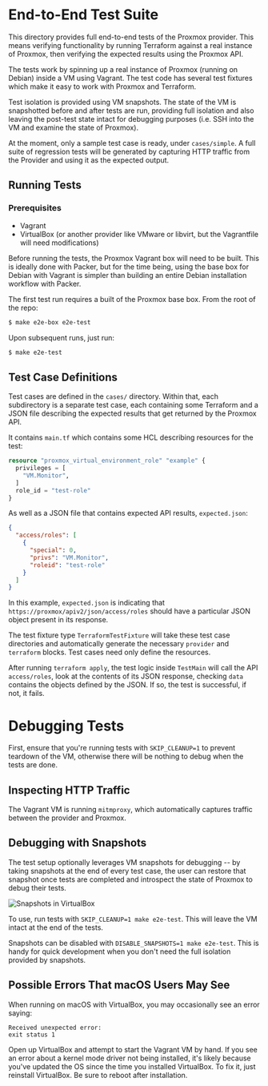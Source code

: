 # End-to-End Test Suite

This directory provides full end-to-end tests of the Proxmox provider. This means verifying functionality by running Terraform against a real instance of Proxmox, then verifying the expected results using the Proxmox API. 

The tests work by spinning up a real instance of Proxmox (running on Debian) inside a VM using Vagrant. The test code has several test fixtures which make it easy to work with Proxmox and Terraform.

Test isolation is provided using VM snapshots. The state of the VM is snapshotted before and after tests are run, providing full isolation and also leaving the post-test state intact for debugging purposes (i.e. SSH into the VM and examine the state of Proxmox).

At the moment, only a sample test case is ready, under `cases/simple`. A full suite of regression tests will be generated by capturing HTTP traffic from the Provider and using it as the expected output.

## Running Tests

### Prerequisites

* Vagrant
* VirtualBox (or another provider like VMware or libvirt, but the Vagrantfile will need modifications)

Before running the tests, the Proxmox Vagrant box will need to be built. This is ideally done with Packer, but for the time being, using the base box for Debian with Vagrant is simpler than building an entire Debian installation workflow with Packer.

The first test run requires a built of the Proxmox base box.
From the root of the repo:
```sh
$ make e2e-box e2e-test
```

Upon subsequent runs, just run:
```sh
$ make e2e-test
```

## Test Case Definitions
Test cases are defined in the `cases/` directory. Within that, each subdirectory is a separate test case, each containing some Terraform and a JSON file describing the expected results that get returned by the Proxmox API.

It contains `main.tf` which contains some HCL describing resources for the test:
```terraform
resource "proxmox_virtual_environment_role" "example" {
  privileges = [
    "VM.Monitor",
  ]
  role_id = "test-role"
}
```

As well as a JSON file that contains expected API results, `expected.json`:
```json
{
  "access/roles": [
    {
      "special": 0,
      "privs": "VM.Monitor",
      "roleid": "test-role"
    }
  ]
}
```

In this example, `expected.json` is indicating that `https://proxmox/apiv2/json/access/roles` should have a particular JSON object present in its response.

The test fixture type `TerraformTestFixture` will take these test case directories and automatically generate the necessary `provider` and `terraform` blocks. Test cases need only define the resources.

After running `terraform apply`, the test logic inside `TestMain` will call the API `access/roles`, look at the contents of its JSON response, checking `data` contains the objects defined by the JSON. If so, the test is successful, if not, it fails.

# Debugging Tests

First, ensure that you're running tests with `SKIP_CLEANUP=1` to prevent teardown of the VM, otherwise there will be nothing to debug when the tests are done.

## Inspecting HTTP Traffic

The Vagrant VM is running `mitmproxy`, which automatically captures traffic between the provider and Proxmox.

## Debugging with Snapshots
The test setup optionally leverages VM snapshots for debugging -- by taking snapshots at the end of every test case, the user can restore that snapshot once tests are completed and introspect the state of Proxmox to debug their tests.

![Snapshots in VirtualBox](https://i.postimg.cc/nLfbq7xJ/Screen-Shot-2021-08-20-at-1-40-00-PM.png)

To use, run tests with `SKIP_CLEANUP=1 make e2e-test`. This will leave the VM intact at the end of the tests.

Snapshots can be disabled with `DISABLE_SNAPSHOTS=1 make e2e-test`. This is handy for quick development when you don't need the full isolation provided by snapshots.


## Possible Errors That macOS Users May See

When running on macOS with VirtualBox, you may occasionally see an error saying:

```
Received unexpected error:
exit status 1
```

Open up VirtualBox and attempt to start the Vagrant VM by hand. If you see an error about a kernel mode driver not being installed, it's likely because you've updated the OS since the time you installed VirtualBox. To fix it, just reinstall VirtualBox. Be sure to reboot after installation.